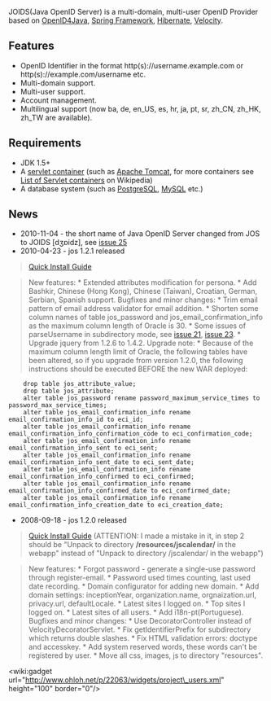 JOIDS(Java OpenID Server) is a multi-domain, multi-user OpenID Provider based on [OpenID4Java](http://openid4java.org), [Spring Framework](http://springframework.org), [Hibernate](http://hibernate.org), [Velocity](http://velocity.apache.org/).

## Features ##
  * OpenID Identifier in the format http(s)://username.example.com or http(s)://example.com/username etc.
  * Multi-domain support.
  * Multi-user support.
  * Account management.
  * Multilingual support (now ba, de, en\_US, es, hr, ja, pt, sr, zh\_CN, zh\_HK, zh\_TW are available).

## Requirements ##
  * JDK 1.5+
  * A [servlet container](http://en.wikipedia.org/wiki/Java_Servlet#Servlet_containers) (such as [Apache Tomcat](http://tomcat.apache.org/), for more containers see [List of Servlet containers](http://en.wikipedia.org/wiki/List_of_Servlet_containers) on Wikipedia)
  * A database system (such as [PostgreSQL](http://www.postgresql.org/), [MySQL](http://www.mysql.com/) etc.)

## News ##
  * 2010-11-04 - the short name of Java OpenID Server changed from JOS to JOIDS [dʒɒidz], see [issue 25](https://code.google.com/p/openid-server/issues/detail?id=25)
  * 2010-04-23 - jos 1.2.1 released
> [Quick Install Guide](http://openid-server.googlecode.com/svn/tags/jos-1.2.1/INSTALL)

> New features:
    * Extended attributes modification for persona.
    * Add Bashkir, Chinese (Hong Kong), Chinese (Taiwan), Croatian, German, Serbian, Spanish support.
> Bugfixes and minor changes:
    * Trim email pattern of email address validator for email addition.
    * Shorten some column names of table jos\_password and jos\_email\_confirmation\_info as the maximum column length of Oracle is 30.
    * Some issues of parseUsername in subdirectory mode, see [issue 21](https://code.google.com/p/openid-server/issues/detail?id=21), [issue 23](https://code.google.com/p/openid-server/issues/detail?id=23).
    * Upgrade jquery from 1.2.6 to 1.4.2.
> Upgrade note:
    * Because of the maximum column length limit of Oracle, the following tables have been altered, so if you upgrade from version 1.2.0, the following instructions should be executed BEFORE the new WAR deployed:
```
    drop table jos_attribute_value;
    drop table jos_attribute;
    alter table jos_password rename password_maximum_service_times to password_max_service_times;
    alter table jos_email_confirmation_info rename email_confirmation_info_id to eci_id;
    alter table jos_email_confirmation_info rename email_confirmation_info_confirmation_code to eci_confirmation_code;
    alter table jos_email_confirmation_info rename email_confirmation_info_sent to eci_sent;
    alter table jos_email_confirmation_info rename email_confirmation_info_sent_date to eci_sent_date;
    alter table jos_email_confirmation_info rename email_confirmation_info_confirmed to eci_confirmed;
    alter table jos_email_confirmation_info rename email_confirmation_info_confirmed_date to eci_confirmed_date;
    alter table jos_email_confirmation_info rename email_confirmation_info_creation_date to eci_creation_date;
```


  * 2008-09-18 - jos 1.2.0 released
> [Quick Install Guide](http://openid-server.googlecode.com/svn/tags/jos-1.2.0/INSTALL) (ATTENTION: I made a mistake in it, in step 2 should be "Unpack to directory **/resources/jscalendar/** in the webapp" instead of "Unpack to directory /jscalendar/ in the webapp")

> New features:
    * Forgot password - generate a single-use password through register-email.
    * Password used times counting, last used date recording.
    * Domain configurator for adding new domain.
    * Add domain settings: inceptionYear, organization.name, orgnaization.url, privacy.url, defaultLocale.
    * Latest sites I logged on.
    * Top sites I logged on.
    * Latest sites of all users.
    * Add i18n-pt(Portuguese).
> Bugfixes and minor changes:
    * Use DecoratorController instead of VelocityDecoratorServlet.
    * Fix getIdentifierPrefix for subdirectory which returns double slashes.
    * Fix HTML validation errors: doctype and accesskey.
    * Add system reserved words, these words can't be registered by user.
    * Move all css, images, js to directory "resources".

&lt;wiki:gadget url="http://www.ohloh.net/p/22063/widgets/project\_users.xml" height="100" border="0"/&gt;